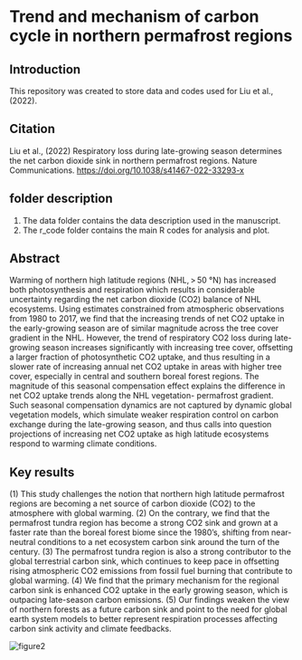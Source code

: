 # Trend and mechanism of carbon cycle in northern permafrost regions
## Introduction 
This repository was created to store data and codes used for Liu et al., (2022).
## Citation
Liu et al., (2022) Respiratory loss during late-growing season determines the net carbon dioxide sink in northern permafrost regions. Nature Communications. https://doi.org/10.1038/s41467-022-33293-x
## folder description
1. The data folder contains the data description used in the manuscript.
2. The r_code folder contains the main R codes for analysis and plot.
## Abstract
Warming of northern high latitude regions (NHL, > 50 °N) has increased both photosynthesis and respiration which results in considerable uncertainty regarding the net carbon dioxide (CO2) balance of NHL ecosystems. Using estimates constrained from atmospheric observations from 1980 to 2017, we find that the increasing trends of net CO2 uptake in the early-growing season are of similar magnitude across the tree cover gradient in the NHL. However, the trend of respiratory CO2 loss during late-growing season increases significantly with increasing tree cover, offsetting a larger fraction of photosynthetic CO2 uptake, and thus resulting in a slower rate of increasing annual net CO2 uptake in areas with higher tree cover, especially in central and southern boreal forest regions. The magnitude of this seasonal compensation effect explains the difference in net CO2 uptake trends along the NHL vegetation- permafrost gradient. Such seasonal compensation dynamics are not captured by dynamic global vegetation models, which simulate weaker respiration control on carbon exchange during the late-growing season, and thus calls into question projections of increasing net CO2 uptake as high latitude ecosystems respond to warming climate conditions. 
## Key results
(1) This study challenges the notion that northern high latitude permafrost regions are becoming a net source of carbon dioxide (CO2) to the atmosphere with global warming.
(2) On the contrary, we find that the permafrost tundra region has become a strong CO2 sink and grown at a faster rate than the boreal forest biome since the 1980’s, shifting from near-neutral conditions to a net ecosystem carbon sink around the turn of the century.
(3) The permafrost tundra region is also a strong contributor to the global terrestrial carbon sink, which continues to keep pace in offsetting rising atmospheric CO2 emissions from fossil fuel burning that contribute to global warming.
(4) We find that the primary mechanism for the regional carbon sink is enhanced CO2 uptake in the early growing season, which is outpacing late-season carbon emissions.
(5) Our findings weaken the view of northern forests as a future carbon sink and point to the need for global earth system models to better represent respiration processes affecting carbon sink activity and climate feedbacks.

<figure1 src="https://user-images.githubusercontent.com/11392181/194894376-968b366a-0ec9-415c-8d64-4d05048e0750.JPG" width=50% height=50%>

![figure2](https://user-images.githubusercontent.com/11392181/194894390-5ae60b04-50a2-4a04-8aef-938f1eb943c2.JPG)
